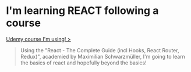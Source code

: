 # I'm learning REACT following a course
[Udemy course I'm using! >](https://www.udemy.com/course/react-the-complete-guide-incl-redux/)
> Using the "React - The Complete Guide (incl Hooks, React Router, Redux)", academied by Maximilian Schwarzmüller, I'm going to learn the basics of react and hopefully beyond the basics!

